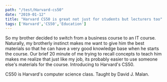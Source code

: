 ```yaml
---
path: "/test/Harvard-cs50"
date: "2019-01-12"
title: "Harvard CS50 is great not just for students but lecturers too"
tags: ['Harvard','CS50','Education']
---
```


So my brother decided to switch from a business course to an IT course. Naturally, my brotherly instinct makes me want to give him the best materials so that he can have a very good knowledge base when he starts the course. Our brief 20 minute of me trying to recall concepts to teach him makes me realize that just like my job, its probably easier to use someone else's materials for the course. Introducing to Harvard's CS50.

CS50 is Harvard's computer science class. Taught by David J. Malan.